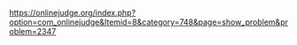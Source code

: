 https://onlinejudge.org/index.php?option=com_onlinejudge&Itemid=8&category=748&page=show_problem&problem=2347